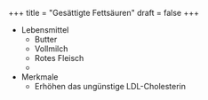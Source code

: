 +++
title = "Gesättigte Fettsäuren"
draft = false
+++

-   Lebensmittel
    -   Butter
    -   Vollmilch
    -   Rotes Fleisch
    -
-   Merkmale
    -   Erhöhen das ungünstige LDL-Cholesterin